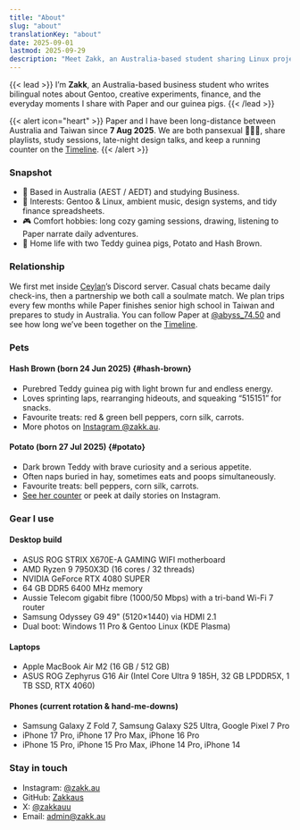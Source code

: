 ```yaml
---
title: "About"
slug: "about"
translationKey: "about"
date: 2025-09-01
lastmod: 2025-09-29
description: "Meet Zakk, an Australia-based student sharing Linux projects, long-distance life with Paper, and guinea pig stories."
---
```


{{< lead >}}
I’m **Zakk**, an Australia-based business student who writes bilingual notes about Gentoo, creative experiments, finance, and the everyday moments I share with Paper and our guinea pigs.
{{< /lead >}}

{{< alert icon="heart" >}}
Paper and I have been long-distance between Australia and Taiwan since **7 Aug 2025**. We are both pansexual 🩷💛🩵, share playlists, study sessions, late-night design talks, and keep a running counter on the [Timeline](/timeline/#couple).
{{< /alert >}}

### Snapshot
- 📍 Based in Australia (AEST / AEDT) and studying Business.
- 🧠 Interests: Gentoo & Linux, ambient music, design systems, and tidy finance spreadsheets.
- 🎮 Comfort hobbies: long cozy gaming sessions, drawing, listening to Paper narrate daily adventures.
- 🐹 Home life with two Teddy guinea pigs, Potato and Hash Brown.

### Relationship
We first met inside [Ceylan](https://www.youtube.com/@xilanceylan)’s Discord server. Casual chats became daily check-ins, then a partnership we both call a soulmate match. We plan trips every few months while Paper finishes senior high school in Taiwan and prepares to study in Australia. You can follow Paper at [@abyss_74.50](https://www.instagram.com/abyss_74.50/) and see how long we’ve been together on the [Timeline](/timeline/#couple).

### Pets
#### Hash Brown (born 24 Jun 2025) {#hash-brown}
- Purebred Teddy guinea pig with light brown fur and endless energy.
- Loves sprinting laps, rearranging hideouts, and squeaking “515151” for snacks.
- Favourite treats: red & green bell peppers, corn silk, carrots.
- More photos on [Instagram @zakk.au](https://www.instagram.com/zakk.au/).

#### Potato (born 27 Jul 2025) {#potato}
- Dark brown Teddy with brave curiosity and a serious appetite.
- Often naps buried in hay, sometimes eats and poops simultaneously.
- Favourite treats: bell peppers, corn silk, carrots.
- [See her counter](/timeline/#potato) or peek at daily stories on Instagram.

### Gear I use
#### Desktop build
- ASUS ROG STRIX X670E-A GAMING WIFI motherboard
- AMD Ryzen 9 7950X3D (16 cores / 32 threads)
- NVIDIA GeForce RTX 4080 SUPER
- 64 GB DDR5 6400 MHz memory
- Aussie Telecom gigabit fibre (1000/50 Mbps) with a tri-band Wi-Fi 7 router
- Samsung Odyssey G9 49" (5120×1440) via HDMI 2.1
- Dual boot: Windows 11 Pro & Gentoo Linux (KDE Plasma)

#### Laptops
- Apple MacBook Air M2 (16 GB / 512 GB)
- ASUS ROG Zephyrus G16 Air (Intel Core Ultra 9 185H, 32 GB LPDDR5X, 1 TB SSD, RTX 4060)

#### Phones (current rotation & hand-me-downs)
- Samsung Galaxy Z Fold 7, Samsung Galaxy S25 Ultra, Google Pixel 7 Pro
- iPhone 17 Pro, iPhone 17 Pro Max, iPhone 16 Pro
- iPhone 15 Pro, iPhone 15 Pro Max, iPhone 14 Pro, iPhone 14

### Stay in touch
- Instagram: [@zakk.au](https://www.instagram.com/zakk.au/)
- GitHub: [Zakkaus](https://github.com/Zakkaus)
- X: [@zakkauu](https://x.com/zakkauu)
- Email: [admin@zakk.au](mailto:admin@zakk.au)